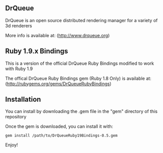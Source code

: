 DrQueue
-------

DrQueue is an open source distributed rendering manager for a variety of 3d renderers

More info is available at: (http://www.drqueue.org)

Ruby 1.9.x Bindings
-------------------

This is a version of the official DrQueue Ruby Bindings modified to work with Ruby 1.9

The offical DrQueue Ruby Bindings gem (Ruby 1.8 Only) is available at: (http://rubygems.org/gems/DrQueueRubyBindings)

Installation
------------

You can install by downloading the .gem file in the "gem" directory of this repository

Once the gem is downloaded, you can install it with:

`gem install /path/to/DrQueueRuby19Bindings-0.5.gem`

Enjoy!
